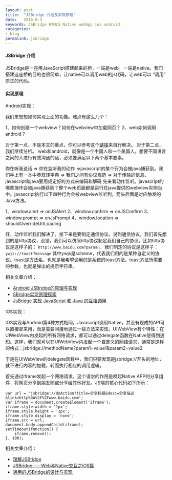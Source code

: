 ```yaml
---
layout: post
title:  "JSBridge 介绍及实现原理"
date:   2016-8-3
keywords: JSBridge HTML5 Native webApp ios android
categories:
- blog
permalink: jsbridge
---
```



####  **JSBridge 介绍**
JSBridge是一座用JavaScript搭建起来的桥，一端是web，一端是native。我们搭建这座桥的目的也很简单，让native可以调用web的js代码，让web可以 “调用” 原生的代码。

#### **实现原理**

Android实现：

我们来想想如何实现上面的功能。难点有这么几个：

1、如何创建一个webview？如何在webview中加载网页？
2、web如何调用android？

对于第一点，不是本文的重点，你可以参考这个[链接](http://blog.csdn.net/fengyuzhengfan/article/details/38326861)来自行解决。
对于第二点，我们继续分析。
web和android，就像是一个中国人和一个美国人。想要不同语言之间的人进行有效沟通的话，必须要满足以下两个基本要素。

你在听我说话 => 你在监听我的动作 =>javascript的某个行为会被java捕获到。我们手上有一本中英双译字典 => 我们之间有协议规范 => 对于传输的信息，javascript和java要用规定好的方式来编码和解码
先来看动作监听。javascript的哪些操作会被java捕获到？整个web页面都是运行在java提供的webview实例当中。javascript执行以下四种行为会被webview监听到，箭头后面是对应触发的Java方法。

1、window.alert => onJSAlert
2、window.confirm => onJSConfirm
3、window.prompt => onJsPrompt
4、window.location => shouldOverrideUrlLoading


好，动作监听我们解决了。接下来是要制定通信协议。说到通信协议，我们首先想到的是http协议，没错，我们可以仿照http协议制定我们自己的协议。比如http协议是这样子的： `http://www.baidu.com?param` 。 我们制定的协议是这样子： `ywjs://toast?message`
其中ywjs是scheme，代表我们用的是某种自定义的协议。toast是方法名，也就是我希望调用的是系统的toast方法。toast方法所需要的参数，也就是弹出的提示字符串。

相关文章介绍：

- [Android JSBridge的原理与实现](http://blog.csdn.net/sbsujjbcy/article/details/50752595)
- [SBridge实现原理探索](https://github.com/youngwind/blog/issues/76)
- [JsBridge 实现 JavaScript 和 Java 的互相调用](https://gold.xitu.io/entry/573534f82e958a0069b27646)



IOS实现：

IOS实现与Android第4种方式相同。Javascript调用Native，并没有现成的API可以直接拿来用，而是需要间接地通过一些方法来实现。UIWebView有个特性：在UIWebView内发起的所有网络请求，都可以通过delegate函数在Native层得到通知。这样，我们就可以在UIWebView内发起一个自定义的网络请求，通常是这样的格式：jsbridge://methodName?param1=value1&param2=value2

于是在UIWebView的delegate函数中，我们只要发现是jsbridge://开头的地址，就不进行内容的加载，转而执行相应的调用逻辑。

首先通过iframe发起一个网络请求，这个请求的作用是唤起Native APP的分享组件，将网页分享到朋友圈或分享给其他好友。JS端的核心代码如下所示：

	var url = 'jsbridge://doAction?title=分享标题&desc=分享描述&link=http%3A%2F%2Fwww.baidu.com';
	var iframe = document.createElement('iframe');
	iframe.style.width = '1px';
	iframe.style.height = '1px';
	iframe.style.display = 'none';
	iframe.src = url;
	document.body.appendChild(iframe);
	setTimeout(function() {
	    iframe.remove();
	}, 100);

相关文章介绍：

- [理解JSBridge](http://travelchu.com/2016/03/14/%E7%90%86%E8%A7%A3JSBridge/)
- [JSBridge——Web与Native交互之iOS篇](http://www.jianshu.com/p/9fd80b785de1)
- [通用的JSBridge的设计与实现](http://philonpang.github.io/blog/2015/05/29/jsbridge/)
